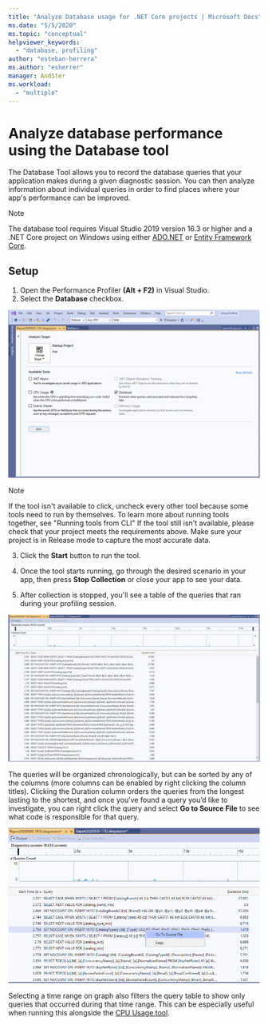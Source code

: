 ```yaml
---
title: "Analyze Database usage for .NET Core projects | Microsoft Docs"
ms.date: "5/5/2020"
ms.topic: "conceptual"
helpviewer_keywords:
  - "database, profiling"
author: "esteban-herrera"
ms.author: "esherrer"
manager: AndSter
ms.workload:
  - "multiple"
---
```

# Analyze database performance using the Database tool

The Database Tool allows you to record the database queries that your application makes during a given diagnostic session. You can then analyze information about individual queries in order to find places where your app's performance can be improved.

>[!NOTE]
> The database tool requires Visual Studio 2019 version 16.3 or higher and a .NET Core project on Windows using either [ADO.NET]( https://docs.microsoft.com/dotnet/framework/data/adonet/ado-net-overview) or [Entity Framework Core](https://docs.microsoft.com/ef/core/).

## Setup

1. Open the Performance Profiler **(Alt + F2)** in Visual Studio.
2. Select the **Database** checkbox.

![Database Tool Selected](./media/db_launch.png "Database Tool Selected")
>[!NOTE]
>If the tool isn't available to click, uncheck every other tool because some tools need to run by themselves. To learn more about running tools together, see "Running tools from CLI"
>If the tool still isn't available, please check that your project meets the requirements above.
Make sure your project is in Release mode to capture the most accurate data.

3. Click the **Start** button to run the tool.

4. Once the tool starts running, go through the desired scenario in your app, then press **Stop Collection** or close your app to see your data.

5. After collection is stopped, you'll see a table of the queries that ran during your profiling session.

![Database Tool Stopped](./media/db_after.png "Database Tool Stopped")

The queries will be organized chronologically, but can be sorted by any of the columns (more columns can be enabled by right clicking the column titles). Clicking the Duration column orders the queries from the longest lasting to the shortest, and once you’ve found a query you’d like to investigate, you can right click the query and select **Go to Source File** to see what code is responsible for that query.

![Allocation](./media/db_gotosource.png "Allocation")

Selecting a time range on graph also filters the query table to show only queries that occurred during that time range. This can be especially useful when running this alongside the [CPU Usage tool](https://docs.microsoft.com/visualstudio/profiling/cpu-usage?view=vs-2019).
